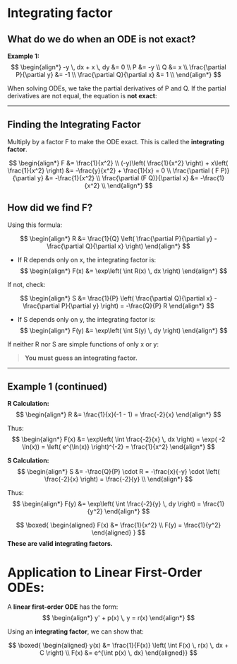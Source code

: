 # Integrating factor
## What do we do when an ODE is not exact?
**Example 1:**
$$ 
\begin{align*} 
  -y \, dx + x \, dy &= 0 \\
  P &= -y \\
  Q &= x \\
  \frac{\partial P}{\partial y} &= -1 \\
  \frac{\partial Q}{\partial x} &= 1 \\
  \end{align*}
$$

When solving ODEs, we take the partial derivatives of P and Q.
If the partial derivatives are not equal, the equation is **not exact**: 

---

## Finding the Integrating Factor

Multiply by a factor F to make the ODE exact. This is called the **integrating factor**.

$$
\begin{align*}
F &= \frac{1}{x^2} \\
(-y)\left( \frac{1}{x^2} \right) + x\left( \frac{1}{x^2} \right) &= -\frac{y}{x^2} + \frac{1}{x} = 0 \\
\frac{\partial ( F P)}{\partial y} &= -\frac{1}{x^2} \\
\frac{\partial (F Q)}{\partial x} &= -\frac{1}{x^2} \\
\end{align*}
$$


## How did we find F?

  Using this formula:
  
$$
\begin{align*}
R &= \frac{1}{Q} \left( \frac{\partial P}{\partial y} - \frac{\partial Q}{\partial x} \right)
\end{align*}
$$

- If R depends only on x, the integrating factor is:
$$
\begin{align*}
F(x) &= \exp\left( \int R(x) \, dx \right) 
\end{align*}
$$

If not, check: 

$$
\begin{align*}
S &= \frac{1}{P} \left( \frac{\partial Q}{\partial x} - \frac{\partial P}{\partial y} \right) = -\frac{Q}{P} R 
\end{align*}
$$

- If S depends only on y, the integrating factor is: 
$$ 
\begin{align*}
F(y) &= \exp\left( \int S(y) \, dy \right) 
\end{align*}
$$

If neither R nor S are simple functions of only x or y:
> **You must guess an integrating factor.**

---
## Example 1 (continued)

**R Calculation:**
$$
\begin{align*}
R &= \frac{1}{x}(-1 - 1) = \frac{-2}{x}
\end{align*}
$$

Thus: 
$$
\begin{align*}
F(x) &= \exp\left( \int \frac{-2}{x} \, dx \right)
= \exp( -2 \ln(x))
= \left( e^{\ln(x)} \right)^{-2}
= \frac{1}{x^2}
\end{align*}
$$

**S Calculation:**
$$
\begin{align*}
S &= -\frac{Q}{P} \cdot R 
= -\frac{x}{-y} \cdot \left( \frac{-2}{x} \right)
 = \frac{-2}{y} \\
 \end{align*}
$$

Thus:
$$
\begin{align*}
F(y) &= \exp\left( \int \frac{-2}{y} \, dy \right) 
= \frac{1}{y^2}
\end{align*}
$$

$$
\boxed{
  \begin{aligned}
  F(x) &= \frac{1}{x^2} \\
  F(y) = \frac{1}{y^2}
  \end{aligned}
}
$$
**These are valid integrating factors.**


# Application to Linear First-Order ODEs:
A **linear first-order ODE** has the form: 
$$ 
\begin{align*}
y' + p(x) \, y = r(x)
\end{align*}
$$

Using an **integrating factor**, we can show that:

$$
\boxed{
  \begin{aligned}
   y(x) &= \frac{1}{F(x)} \left( \int F(x) \, r(x) \, dx + C \right) \\
F(x) &= e^{\int p(x) \, dx}
\end{aligned}}
$$


        





